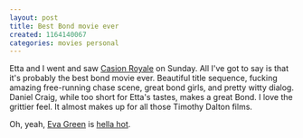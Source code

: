 ```yaml
---
layout: post
title: Best Bond movie ever
created: 1164140067
categories: movies personal
---
```

Etta and I went and saw <a href="http://www.sonypictures.com/movies/casinoroyale/site/">Casion Royale</a> on Sunday. All I've got to say is that it's probably the best bond movie ever. Beautiful title sequence, fucking amazing free-running chase scene, great bond girls, and pretty witty dialog. Daniel Craig, while too short for Etta's tastes, makes a great Bond. I love the grittier feel. It almost makes up for all those Timothy Dalton films.

Oh, yeah, <a href="http://www.imdb.com/name/nm1200692/">Eva Green</a> is <a href="http://images.google.com/images?q=%22eva+green%22">hella hot</a>.
